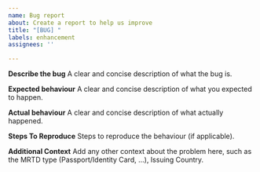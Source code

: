 ```yaml
---
name: Bug report
about: Create a report to help us improve
title: "[BUG] "
labels: enhancement
assignees: ''

---
```


**Describe the bug**
A clear and concise description of what the bug is.

**Expected behaviour**
A clear and concise description of what you expected to happen.

**Actual behaviour**
A clear and concise description of what actually happened.

**Steps To Reproduce**
Steps to reproduce the behaviour (if applicable).

**Additional Context**
Add any other context about the problem here, such as the MRTD type (Passport/Identity Card, ...), Issuing Country.
